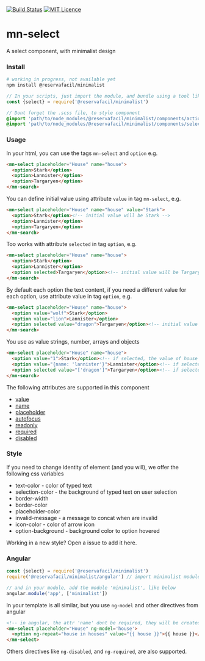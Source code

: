 [![Build Status](https://travis-ci.org/reserva-facil/minimalist.svg?branch=master)](https://travis-ci.org/reserva-facil/minimalist)
[![MIT Licence](https://badges.frapsoft.com/os/mit/mit.svg?v=103)](https://opensource.org/licenses/mit-license.php)

# mn-select

A select component, with minimalist design

### Install

```sh
# working in progress, not available yet
npm install @reservafacil/minimalist
```

```js
// In your scripts, just import the module, and bundle using a tool like webpack, or browserify
const {select} = require('@reservafacil/minimalist')
```


```sass
// Dont forget the .scss file, to style component
@import 'path/to/node_modules/@reservafacil/minimalist/components/action-sheet/action-sheet.scss';
@import 'path/to/node_modules/@reservafacil/minimalist/components/select/select.scss';
```


### Usage

In your html, you can use the tags `mn-select` and `option` e.g.

```html
<mn-select placeholder="House" name="house">
  <option>Stark</option>
  <option>Lannister</option>
  <option>Targaryen</option>
</mn-search>
```

You can define initial value using attribute `value` in tag `mn-select`, e.g.

```html
<mn-select placeholder="House" name="house" value="Stark">
  <option>Stark</option><!-- initial value will be Stark -->
  <option>Lannister</option>
  <option>Targaryen</option>
</mn-search>
```

Too works with attribute `selected` in tag `option`, e.g.

```html
<mn-select placeholder="House" name="house">
  <option>Stark</option>
  <option>Lannister</option>
  <option selected>Targaryen</option><!-- initial value will be Targaryen -->
</mn-search>
```

By default each option the text content, if you need a different value for each option, use attribute value in tag `option`, e.g.

```html
<mn-select placeholder="House" name="house">
  <option value="wolf">Stark</option>
  <option value="lion">Lannister</option>
  <option selected value="dragon">Targaryen</option><!-- initial value will be dragon -->
</mn-search>
```

You use as value strings, number, arrays and objects

```html
<mn-select placeholder="House" name="house">
  <option value="1">Stark</option><!-- if selected, the value of house will be a number 1 -->
  <option value="{name: 'lannister'}">Lannister</option><!-- if selected, the value of house will be an object -->
  <option selected value="['dragon']">Targaryen</option><!-- if selected, the value of house will be an array -->
</mn-search>
```

The following attributes are supported in this component

- [value](http://www.w3schools.com/tags/att_input_value.asp)
- [name](http://www.w3schools.com/tags/att_input_name.asp)
- [placeholder](http://www.w3schools.com/tags/att_input_placeholder.asp)
- [autofocus](http://www.w3schools.com/tags/att_input_autofocus.asp)
- [readonly](http://www.w3schools.com/tags/att_input_readonly.asp)
- [required](http://www.w3schools.com/tags/att_input_required.asp)
- [disabled](http://www.w3schools.com/tags/att_input_disabled.asp)

### Style

If you need to change identity of element (and you will), we offer the following css variables

- text-color - color of typed text
- selection-color - the background of typed text on user selection
- border-width
- border-color
- placeholder-color
- invalid-message - a message to concat when are invalid
- icon-color - color of arrow icon
- option-background - background color to option hovered

Working in a new style? Open a issue to add it here.

### Angular

```js
const {select} = require('@reservafacil/minimalist')
require('@reservafacil/minimalist/angular') // import minimalist module

// and in your module, add the module 'minimalist', like below
angular.module('app', ['minimalist'])
```

In your template is all similar, but you use `ng-model` and other directives from angular

```html
<!-- in angular, the attr 'name' dont be required, they will be created automatically, using the last part of ngModel name, e.g. ng-model="data.house" will generate a attribute name="house" -->
<mn-select placeholder="House" ng-model='house'>
  <option ng-repeat="house in houses" value="{{ house }}">{{ house }}</option>
</mn-select>
```

Others directives like `ng-disabled`, and `ng-required`, are also supported.
